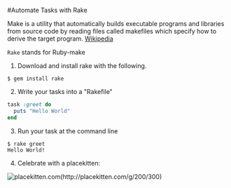 #Automate Tasks with Rake

Make is a utility that automatically builds executable programs and libraries from source code by reading files called makefiles which specify how to derive the target program. [Wikipedia](http://en.wikipedia.org/wiki/Make_(software))

`Rake` stands for Ruby-make

1. Download and install rake with the following.
```
$ gem install rake
```

2. Write your tasks into a "Rakefile"
```ruby
task :greet do
  puts "Hello World"
end
```

3. Run your task at the command line
```
$ rake greet
Hello World!
```

4. Celebrate with a placekitten:

![placekitten.com(http://placekitten.com/g/200/300)](http://placekitten.com/g/200/300)